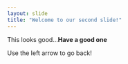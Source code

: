 ```yaml
---
layout: slide
title: "Welcome to our second slide!"
---
```

This looks good...**Have a good one**

Use the left arrow to go back!
